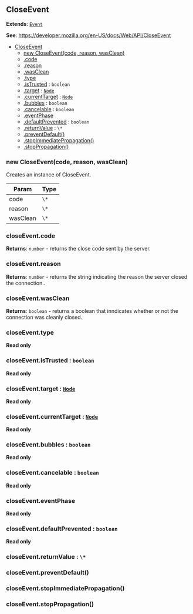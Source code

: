 
<a name="closeevent" id="closeevent"></a>

## CloseEvent

**Extends**: [`Event`](#event)

**See**: https://developer.mozilla.org/en-US/docs/Web/API/CloseEvent

* [CloseEvent](#CloseEvent)
    * [new CloseEvent(code, reason, wasClean)](#new-closeevent-new)
    * [.code](#closeevent-code)
    * [.reason](#closeevent-reason)
    * [.wasClean](#closeevent-wasclean)
    * [.type](#event-type)
    * [.isTrusted](#event-istrusted) : `boolean`
    * [.target](#Event+target) : [`Node`](#node)
    * [.currentTarget](#Event+currentTarget) : [`Node`](#node)
    * [.bubbles](#event-bubbles) : `boolean`
    * [.cancelable](#event-cancelable) : `boolean`
    * [.eventPhase](#event-eventphase)
    * [.defaultPrevented](#event-defaultprevented) : `boolean`
    * [.returnValue](#event-returnvalue) : `\*`
    * [.preventDefault()](#event-preventdefault)
    * [.stopImmediatePropagation()](#event-stopimmediatepropagation)
    * [.stopPropagation()](#event-stoppropagation)

<a name="new-closeevent-new" id="new-closeevent-new"></a>

### new CloseEvent(code, reason, wasClean)
Creates an instance of CloseEvent.

| Param | Type |
| --- | --- |
| code | `\*` |
| reason | `\*` |
| wasClean | `\*` |

<a name="closeevent-code" id="closeevent-code"></a>

### closeEvent.code

**Returns**: `number` - returns the close code sent by the server.

<a name="closeevent-reason" id="closeevent-reason"></a>

### closeEvent.reason

**Returns**: `number` - returns the string indicating the reason the server closed the connection..

<a name="closeevent-wasclean" id="closeevent-wasclean"></a>

### closeEvent.wasClean

**Returns**: `boolean` - returns a boolean that inndicates whether or not the connection was cleanly closed.

<a name="event-type" id="event-type"></a>

### closeEvent.type

**Read only**

<a name="event-istrusted" id="event-istrusted"></a>

### closeEvent.isTrusted : `boolean`

**Read only**

<a name="event-target" id="event-target"></a>

### closeEvent.target : [`Node`](#node)

**Read only**

<a name="event-currenttarget" id="event-currenttarget"></a>

### closeEvent.currentTarget : [`Node`](#node)

**Read only**

<a name="event-bubbles" id="event-bubbles"></a>

### closeEvent.bubbles : `boolean`

**Read only**

<a name="event-cancelable" id="event-cancelable"></a>

### closeEvent.cancelable : `boolean`

**Read only**

<a name="event-eventphase" id="event-eventphase"></a>

### closeEvent.eventPhase

**Read only**

<a name="event-defaultprevented" id="event-defaultprevented"></a>

### closeEvent.defaultPrevented : `boolean`

**Read only**

<a name="event-returnvalue" id="event-returnvalue"></a>

### closeEvent.returnValue : `\*`

<a name="event-preventdefault" id="event-preventdefault"></a>

### closeEvent.preventDefault()

<a name="event-stopimmediatepropagation" id="event-stopimmediatepropagation"></a>

### closeEvent.stopImmediatePropagation()

<a name="event-stoppropagation" id="event-stoppropagation"></a>

### closeEvent.stopPropagation()

